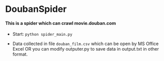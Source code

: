 # DoubanSpider
#### This is a spider which can crawl movie.douban.com
* Start:
`python spider_main.py`

* Data collected in file `douban_film.csv` which can be open by MS Office Excel
 OR you can modify outputer.py to save data in output.txt in other format.
